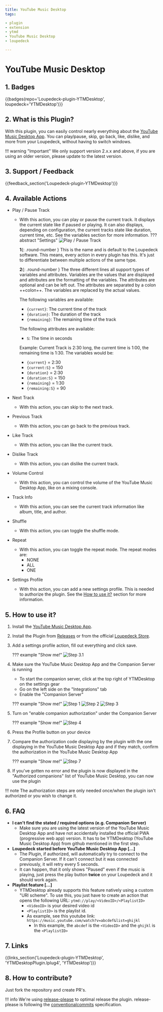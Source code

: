 ```yaml
---
title: YouTube Music Desktop
tags:

- plugin
- extension
- ytmd
- YouTube Music Desktop
- loupedeck

---
```


# YouTube Music Desktop

## 1. Badges

{{badges(repo='Loupedeck-plugin-YTMDesktop', loupedeck='YTMDesktop')}}

## 2. What is this Plugin?

With this plugin, you can easily control nearly everything about the [YouTube Music Desktop App](https://github.com/ytmdesktop/ytmdesktop). 
You can play/pause, skip, go back, like, dislike, and more from your Loupedeck, without having to switch windows.

!!! warning "Important"
    We only support version 2.x.x and above, if you are using an older version, please update to the latest version.

## 3. Support / Feedback

{{feedback_section('Loupedeck-plugin-YTMDesktop')}}

## 4. Available Actions

- Play / Pause Track
    - With this action, you can play or pause the current track. It displays the current state like if paused or playing. It can also displays, depending on configuration, the current tracks state like duration, current time, etc. See the variables section for more information.
    ??? abstract "Settings"
        ![Play / Pause Track](/assets/images/guides/Loupedeck/YTMDesktop/play-pause.png)

        **1**{: .round-number } This is the name and is default to the Loupedeck software. This means, every action in every plugin has this. It's just to differentiate between multiple actions of the same type.

        **2**{: .round-number } The three different lines all support types of variables and attributes. Variables are the values that are displayed and attributes are the formatting of the variables. 
        The attributes are optional and can be left out. The attributes are separated by a colon ++colon++. The variables are replaced by the actual values.

        The following variables are available:
        - `{current}`: The current time of the track
        - `{duration}`: The duration of the track
        - `{remaining}`: The remaining time of the track

        The following attributes are available:
        - `S`: The time in seconds

        Example: Current Track is 2:30 long, the current time is 1:00, the remaining time is 1:30. The variables would be:

        - `{current}` = 2:30
        - `{current:S}` = 150
        - `{duration}` = 2:30
        - `{duration:S}` = 150
        - `{remaining}` = 1:30
        - `{remaining:S}` = 90

- Next Track
    - With this action, you can skip to the next track.
- Previous Track
    - With this action, you can go back to the previous track.
- Like Track
    - With this action, you can like the current track.
- Dislike Track
    - With this action, you can dislike the current track.
- Volume Control
    - With this action, you can control the volume of the YouTube Music Desktop App, like on a mixing console.
- Track Info
    - With this action, you can see the current track information like album, title, and author.
- Shuffle
    - With this action, you can toggle the shuffle mode.
- Repeat
    - With this action, you can toggle the repeat mode. The repeat modes are:
        - NONE
        - ALL
        - ONE
- Settings Profile
    - With this action, you can add a new settings profile. This is needed to authorize the plugin. See the [How to use it?](#5-how-to-use-it) section for more information.

## 5. How to use it?

1. Install the [YouTube Music Desktop App](https://github.com/ytmdesktop/ytmdesktop).
2. Install the Plugin from [Releases](https://github.com/XeroxDev/Loupedeck-plugin-YTMDesktop/releases) or from the official [Loupedeck Store](https://loupedeckmarketplace.com/asset/YTMDesktop).
3. Add a settings profile action, fill out everything and click save.

    ??? example "Show me!"
        ![Step 3.1](/assets/images/guides/Loupedeck/YTMDesktop/step3.1.png)

4. Make sure the YouTube Music Desktop App and the Companion Server is running
    - To start the companion server, click at the top right of YTMDesktop on the settings gear
    - Go on the left side on the "Integrations" tab
    - Enable the "Companion Server"

    ??? example "Show me!"
        ![Step 1](/assets/images/guides/YTMDesktop/step1.png)
        ![Step 2](/assets/images/guides/YTMDesktop/step2.png)
        ![Step 3](/assets/images/guides/YTMDesktop/step3.png)

5. Turn on "enable companion authorization" under the Companion Server

    ??? example "Show me!"
        ![Step 4](/assets/images/guides/YTMDesktop/step4.png)

6. Press the Profile button on your device
7. Compare the authorization code displaying by the plugin with the one displaying in the YouTube Music Desktop App and if they match, confirm the authorization in the YouTube Music Desktop App

    ??? example "Show me!"
        ![Step 7](/assets/images/guides/Loupedeck/YTMDesktop/step7.png)

8. If you've gotten no error and the plugin is now displayed in the "Authorized companions" list of YouTube Music Desktop, you can now use the plugin

!!! note
    The authorization steps are only needed once/when the plugin isn't authorized or you wish to change it.

## 6. FAQ

- **I can't find the stated / required options (e.g. Companion Server)**
    - Make sure you are using the latest version of the YouTube Music Desktop App and have not accidentally installed the official PWA (progressive web app) version. It has to be YTMDesktop (YouTube Music Desktop App) from github mentioned in the first step.
- **Loupedeck started before YouTube Music Desktop App [...]**
    - The Plugin, if authorized, will automatically try to connect to the Companion Server. If it can't connect but it was connected previously, it will retry every 5 seconds.
    - It can happen, that it only shows "Paused" even if the music is playing, just press the play button **twice** on your Loupedeck and it should work again.
- **Playlist feature [...]**
    - YTMDesktop already supports this feature natively using a custom "URI scheme". To use this, you just have to create an action that opens the following URL: `ytmd://play/<VideoID>/<PlaylistID>`
        - `<VideoID>` is your desired video id
        - `<PlaylistID>` is the playlist id.
        - As example, see this youtube link: `https://music.youtube.com/watch?v=abcdef&list=ghijkl`
            - In this example, the `abcdef` is the `<VideoID>` and the `ghijkl` is the `<PlaylistID>`

## 7. Links

{{links_section('Loupedeck-plugin-YTMDesktop', 'YTMDesktopPlugin.lplug4', 'YTMDesktop')}}

## 8. How to contribute?

Just fork the repository and create PR's.

!!! info
    We're using [release-please](https://github.com/googleapis/release-please) to optimal release the plugin.
    release-please is following the [conventionalcommits](https://www.conventionalcommits.org) specification.

